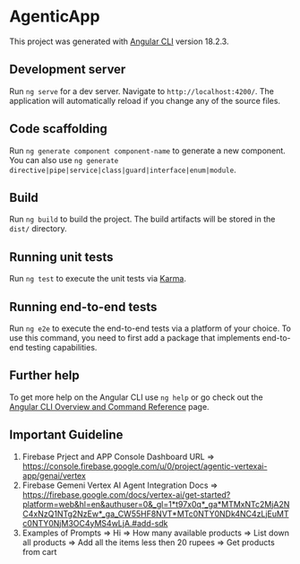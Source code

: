 # AgenticApp

This project was generated with [Angular CLI](https://github.com/angular/angular-cli) version 18.2.3.

## Development server

Run `ng serve` for a dev server. Navigate to `http://localhost:4200/`. The application will automatically reload if you change any of the source files.

## Code scaffolding

Run `ng generate component component-name` to generate a new component. You can also use `ng generate directive|pipe|service|class|guard|interface|enum|module`.

## Build

Run `ng build` to build the project. The build artifacts will be stored in the `dist/` directory.

## Running unit tests

Run `ng test` to execute the unit tests via [Karma](https://karma-runner.github.io).

## Running end-to-end tests

Run `ng e2e` to execute the end-to-end tests via a platform of your choice. To use this command, you need to first add a package that implements end-to-end testing capabilities.

## Further help

To get more help on the Angular CLI use `ng help` or go check out the [Angular CLI Overview and Command Reference](https://angular.dev/tools/cli) page.


## Important Guideline 
1. Firebase Prject and APP Console Dashboard URL 
=> https://console.firebase.google.com/u/0/project/agentic-vertexai-app/genai/vertex
2. Firebase Gemeni Vertex AI Agent Integration Docs
=> https://firebase.google.com/docs/vertex-ai/get-started?platform=web&hl=en&authuser=0&_gl=1*t97x0q*_ga*MTMxNTc2MjA2NC4xNzQ1NTg2NzEw*_ga_CW55HF8NVT*MTc0NTY0NDk4NC4zLjEuMTc0NTY0NjM3OC4yMS4wLjA.#add-sdk
3. Examples of Prompts
=> Hi
=> How many available products
=> List down all products
=> Add all the items less then 20 rupees
=> Get products from cart
